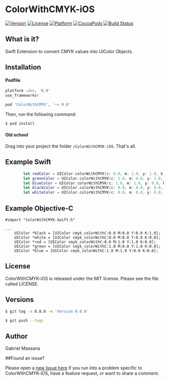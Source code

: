 # ColorWithCMYK-iOS

[![Version](https://img.shields.io/cocoapods/v/ColorWithCMYK.svg?style=flat-square)](http://cocoapods.org/pods/ColorWithCMYK)
[![License](https://img.shields.io/cocoapods/l/ColorWithCMYK.svg?style=flat-square)](http://cocoapods.org/pods/ColorWithCMYK)
[![Platform](https://img.shields.io/cocoapods/p/ColorWithCMYK.svg?style=flat-square)](http://cocoapods.org/pods/ColorWithCMYK)
[![CocoaPods](https://img.shields.io/cocoapods/metrics/doc-percent/ColorWithCMYK.svg?style=flat-square)](http://cocoapods.org/pods/ColorWithCMYK)
[![Build Status](https://img.shields.io/travis/GabrielMassana/ColorWithCMYK-iOS/master.svg?style=flat-square)](https://travis-ci.org/GabrielMassana/ColorWithCMYK-iOS)

##   What is it?

Swift Extension to convert CMYK values into UIColor Objects.



## Installation

#### Podfile

```ruby
platform :ios, '8.0'
use_frameworks!

pod 'ColorWithCMYK', '~> 0.0'
```

Then, run the following command:

```bash
$ pod install
```

#### Old school

Drag into your project the folder `/ColorWithCMYK-iOS`. That's all.

## Example Swift

```swift
        let redColor = UIColor.colorWithCMYK(c: 0.0, m: 1.0, y: 1.0, k: 0.0)
        let greenColor = UIColor.colorWithCMYK(c: 1.0, m: 0.0, y: 1.0, k: 0.0)
        let blueColor = UIColor.colorWithCMYK(c: 1.0, m: 1.0, y: 0.0, k: 0.0)
        let blackColor = UIColor.colorWithCMYK(c: 0.0, m: 0.0, y: 0.0, k: 1.0)
        let whiteColor = UIColor.colorWithCMYK(c: 0.0, m: 0.0, y: 0.0, k: 0.0)        
```
## Example Objective-C

```objc
#import "ColorWithCMYK-Swift.h"

...
    UIColor *black = [UIColor cmyk_colorWithC:0.0 M:0.0 Y:0.0 K:1.0];
    UIColor *white = [UIColor cmyk_colorWithC:0.0 M:0.0 Y:0.0 K:0.0];
    UIColor *red = [UIColor cmyk_colorWithC:0.0 M:1.0 Y:1.0 K:0.0];
    UIColor *green = [UIColor cmyk_colorWithC:1.0 M:0.0 Y:1.0 K:0.0];
    UIColor *blue = [UIColor cmyk_colorWithC:1.0 M:1.0 Y:0.0 K:0.0];
```
## License

ColorWithCMYK-iOS is released under the MIT license. Please see the file called LICENSE.

## Versions

```bash
$ git tag -a 0.0.0 -m 'Version 0.0.0'

$ git push --tags
```

## Author

Gabriel Massana

##Found an issue?

Please open a [new Issue here](https://github.com/GabrielMassana/ColorWithCMYK-iOS/issues/new) if you run into a problem specific to ColorWithCMYK-iOS, have a feature request, or want to share a comment.
